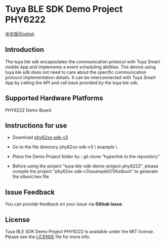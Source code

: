 Tuya BLE SDK Demo Project PHY6222
===
[中文版](README_zh-CN.md)|[English](README.md)

Introduction
---
The tuya ble sdk encapsulates the communication protocol with Tuya Smart mobile App and implements a event scheduling abilities. The device using tuya ble sdk does not need to care about the specific communication protocol implementation details. It can be interconnected with Tuya Smart App by calling the API and call back provided by the tuya ble sdk.

Supported Hardware Platforms
---

PHY6222 Demo Board

Instructions for use
---

- Download [phy62xx-sdk-v3](https://gitee.com/phyplus/phy62xx-sdk-v3?_from=gitee_search)

- Go to the file directory phy62xx-sdk-v3 \ example \

- Place the Demo Project folder by : git clone "hyperlink to the repository"

- Before using the project "tuya-ble-sdk-demo-project-phy6222", please compile the project "phy62xx-sdk-v3\example\OTA\slboot" to generate the slboot.hex file

Issue Feedback
---

You can provide feedback on your issue via **Github Issue** .

License
---
Tuya BLE SDK Demo Project PHY6222 is available under the MIT license. Please see the [LICENSE](LICENSE) file for more info.
